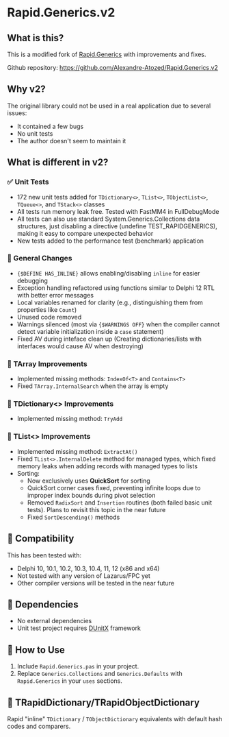 # Rapid.Generics.v2

## What is this?

This is a modified fork of [Rapid.Generics](https://github.com/d-mozulyov/Rapid.Generics/) with improvements and fixes.

Github repository: https://github.com/Alexandre-Atozed/Rapid.Generics.v2

## Why v2?

The original library could not be used in a real application due to several issues:
* It contained a few bugs
* No unit tests
* The author doesn't seem to maintain it

## What is different in v2?

### ✅ Unit Tests
* 172 new unit tests added for `TDictionary<>`, `TList<>`, `TObjectList<>`, `TQueue<>`, and `TStack<>` classes
* All tests run memory leak free. Tested with FastMM4 in FullDebugMode
* All tests can also use standard System.Generics.Collections data structures, just disabling a directive (undefine TEST_RAPIDGENERICS), making it easy to compare unexpected behavior  
* New tests added to the performance test (benchmark) application  

### 🔧 General Changes
* `{$DEFINE HAS_INLINE}` allows enabling/disabling `inline` for easier debugging
* Exception handling refactored using functions similar to Delphi 12 RTL with better error messages
* Local variables renamed for clarity (e.g., distinguishing them from properties like `Count`)
* Unused code removed
* Warnings silenced (most via `{$WARNINGS OFF}` when the compiler cannot detect variable initialization inside a `case` statement)
* Fixed AV during inteface clean up (Creating dictionaries/lists with interfaces would cause AV when destroying)

### 📌 TArray Improvements
* Implemented missing methods: `IndexOf<T>` and `Contains<T>`
* Fixed `TArray.InternalSearch` when the array is empty

### 📌 TDictionary<> Improvements
* Implemented missing method: `TryAdd`

### 📌 TList<> Improvements
* Implemented missing method: `ExtractAt()`
* Fixed `TList<>.InternalDelete` method for managed types, which fixed memory leaks when adding records with managed types to lists
* Sorting:
  * Now exclusively uses **QuickSort** for sorting
  * QuickSort corner cases fixed, preventing infinite loops due to improper index bounds during pivot selection
  * Removed `RadixSort` and `Insertion` routines (both failed basic unit tests). Plans to revisit this topic in the near future
  * Fixed `SortDescending()` methods

## 📌 Compatibility
This has been tested with:
* Delphi 10, 10.1, 10.2, 10.3, 10.4, 11, 12 (x86 and x64)
* Not tested with any version of Lazarus/FPC yet
* Other compiler versions will be tested in the near future

## 📌 Dependencies
* No external dependencies
* Unit test project requires [DUnitX](https://github.com/VSoftTechnologies/DUnitX/tree/master) framework

## 📌 How to Use
1. Include `Rapid.Generics.pas` in your project.  
2. Replace `Generics.Collections` and `Generics.Defaults` with `Rapid.Generics` in your `uses` sections.  

## 📌 TRapidDictionary/TRapidObjectDictionary
Rapid "inline" `TDictionary` / `TObjectDictionary` equivalents with default hash codes and comparers.